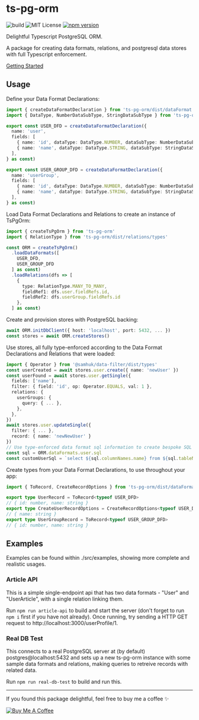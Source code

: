 # ts-pg-orm

![build](https://github.com/samhuk/ts-pg-orm/actions/workflows/build.yaml/badge.svg)
![MIT License](https://img.shields.io/badge/License-MIT-green.svg)
[![npm version](https://badge.fury.io/js/ts-pg-orm.svg)](https://badge.fury.io/js/ts-pg-orm)

Delightful Typescript PostgreSQL ORM.

A package for creating data formats, relations, and postgresql data stores with full Typescript enforcement.

[Getting Started](https://github.com/samhuk/ts-pg-orm/wiki/Getting-Started)

## Usage

Define your Data Format Declarations:

```typescript
import { createDataFormatDeclaration } from 'ts-pg-orm/dist/dataFormat'
import { DataType, NumberDataSubType, StringDataSubType } from 'ts-pg-orm/dist/dataFormat/types'

export const USER_DFD = createDataFormatDeclaration({
  name: 'user',
  fields: [
    { name: 'id', dataType: DataType.NUMBER, dataSubType: NumberDataSubType.SERIAL },
    { name: 'name', dataType: DataType.STRING, dataSubType: StringDataSubType.VARYING_LENGTH, maxLength: 50 },
  ],
} as const)

export const USER_GROUP_DFD = createDataFormatDeclaration({
  name: 'userGroup',
  fields: [
    { name: 'id', dataType: DataType.NUMBER, dataSubType: NumberDataSubType.SERIAL },
    { name: 'name', dataType: DataType.STRING, dataSubType: StringDataSubType.VARYING_LENGTH, maxLength: 50 },
  ],
} as const)
```

Load Data Format Declarations and Relations to create an instance of TsPgOrm:

```typescript
import { createTsPgOrm } from 'ts-pg-orm'
import { RelationType } from 'ts-pg-orm/dist/relations/types'

const ORM = createTsPgOrm()
  .loadDataFormats([
    USER_DFD,
    USER_GROUP_DFD
  ] as const)
  .loadRelations(dfs => [
    {
      type: RelationType.MANY_TO_MANY,
      fieldRef1: dfs.user.fieldRefs.id,
      fieldRef2: dfs.userGroup.fieldRefs.id
    },
  ] as const)
```

Create and provision stores with PostgreSQL backing:

```typescript
await ORM.initDbClient({ host: 'localhost', port: 5432, ... })
const stores = await ORM.createStores()
```

Use stores, all fully type-enforced according to the Data Format Declarations and Relations that were loaded:

```typescript
import { Operator } from '@samhuk/data-filter/dist/types'
const userCreated = await stores.user.create({ name: 'newUser' })
const userFound = await stores.user.getSingle({
  fields: ['name'],
  filter: { field: 'id', op: Operator.EQUALS, val: 1 },
  relations: {
    userGroups: {
      query: { ... },
    },
  },
})
await stores.user.updateSingle({ 
  filter: { ... },
  record: { name: 'newNewUser' }
})
// Use type-enforced data format sql information to create bespoke SQL statements
const sql = ORM.dataFormats.user.sql
const customUserSql = `select ${sql.columnNames.name} from ${sql.tableName}`
```

Create types from your Data Format Declarations, to use throughout your app:

```typescript
import { ToRecord, CreateRecordOptions } from 'ts-pg-orm/dist/dataFormat/types'

export type UserRecord = ToRecord<typeof USER_DFD>
// { id: number, name: string }
export type CreateUserRecordOptions = CreateRecordOptions<typeof USER_DFD>
// { name: string }
export type UserGroupRecord = ToRecord<typeof USER_GROUP_DFD>
// { id: number, name: string }
```

## Examples

Examples can be found within ./src/examples, showing more complete and realistic usages.

### Article API

This is a simple single-endpoint api that has two data formats - "User" and "UserArticle", with a single relation linking them.

Run `npm run article-api` to build and start the server (don't forget to run `npm i` first if you have not already). Once running, try sending a HTTP GET request to http://localhost:3000/userProfile/1.

### Real DB Test

This connects to a real PostgreSQL server at (by default) postgres@localhost:5432 and sets up a new ts-pg-orm instance with some sample data formats and relations, making queries to retreive records with related data.

Run `npm run real-db-test` to build and run this.

---

If you found this package delightful, feel free to buy me a coffee ✨

<div style="height: 60px !important; width: 210px !important;">
<a href="https://www.buymeacoffee.com/samhuk" target="_blank"><img src="https://cdn.buymeacoffee.com/buttons/v2/default-yellow.png" alt="Buy Me A Coffee"></a></div>
